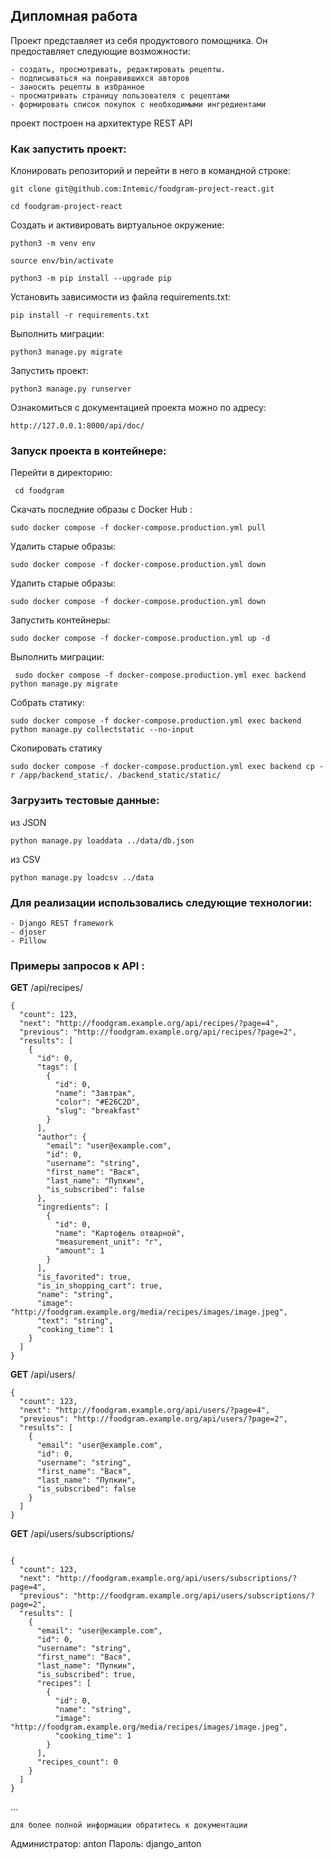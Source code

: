 ## Дипломная работа

Проект представляет из себя продуктового помощника.
Он предоставляет следующие возможности: 
```
- создать, просмотривать, редактировать рецепты.
- подписываться на понравившихся авторов
- заносить рецепты в избранное
- просматривать страницу пользователя с рецептами
- формировать список покупок с необходимыми ингредиентами
```

проект построен на архитектуре REST API

### Как запустить проект:

Клонировать репозиторий и перейти в него в командной строке:

```
git clone git@github.com:Intemic/foodgram-project-react.git
```

```
cd foodgram-project-react
```

Cоздать и активировать виртуальное окружение:

```
python3 -m venv env
```

```
source env/bin/activate
```

```
python3 -m pip install --upgrade pip
```

Установить зависимости из файла requirements.txt:

```
pip install -r requirements.txt
```

Выполнить миграции:

```
python3 manage.py migrate
```

Запустить проект:

```
python3 manage.py runserver
```

Ознакомиться с документацией проекта можно по адресу:

```
http://127.0.0.1:8000/api/doc/
```

### Запуск проекта в контейнере:

Перейти в директорию:

```
 cd foodgram
```

Скачать последние образы с Docker Hub :

```
sudo docker compose -f docker-compose.production.yml pull
```

Удалить старые образы:

```
sudo docker compose -f docker-compose.production.yml down 
```

Удалить старые образы:

```
sudo docker compose -f docker-compose.production.yml down 
```

Запустить контейнеры:

```
sudo docker compose -f docker-compose.production.yml up -d
```

Выполнить миграции:

```
 sudo docker compose -f docker-compose.production.yml exec backend python manage.py migrate
```

Собрать статику:

```
sudo docker compose -f docker-compose.production.yml exec backend python manage.py collectstatic --no-input
```

Скопировать статику

```
sudo docker compose -f docker-compose.production.yml exec backend cp -r /app/backend_static/. /backend_static/static/ 
```

### Загрузить тестовые данные:

из JSON

```
python manage.py loaddata ../data/db.json
```

из CSV

```
python manage.py loadcsv ../data
```


### Для реализации использовались следующие технологии:

```
- Django REST framework
- djoser
- Pillow
```

### Примеры запросов к API :

**GET** /api/recipes/
```
{
  "count": 123,
  "next": "http://foodgram.example.org/api/recipes/?page=4",
  "previous": "http://foodgram.example.org/api/recipes/?page=2",
  "results": [
    {
      "id": 0,
      "tags": [
        {
          "id": 0,
          "name": "Завтрак",
          "color": "#E26C2D",
          "slug": "breakfast"
        }
      ],
      "author": {
        "email": "user@example.com",
        "id": 0,
        "username": "string",
        "first_name": "Вася",
        "last_name": "Пупкин",
        "is_subscribed": false
      },
      "ingredients": [
        {
          "id": 0,
          "name": "Картофель отварной",
          "measurement_unit": "г",
          "amount": 1
        }
      ],
      "is_favorited": true,
      "is_in_shopping_cart": true,
      "name": "string",
      "image": "http://foodgram.example.org/media/recipes/images/image.jpeg",
      "text": "string",
      "cooking_time": 1
    }
  ]
}
```

**GET** /api/users/
```
{
  "count": 123,
  "next": "http://foodgram.example.org/api/users/?page=4",
  "previous": "http://foodgram.example.org/api/users/?page=2",
  "results": [
    {
      "email": "user@example.com",
      "id": 0,
      "username": "string",
      "first_name": "Вася",
      "last_name": "Пупкин",
      "is_subscribed": false
    }
  ]
}
```

**GET** /api/users/subscriptions/
```

{
  "count": 123,
  "next": "http://foodgram.example.org/api/users/subscriptions/?page=4",
  "previous": "http://foodgram.example.org/api/users/subscriptions/?page=2",
  "results": [
    {
      "email": "user@example.com",
      "id": 0,
      "username": "string",
      "first_name": "Вася",
      "last_name": "Пупкин",
      "is_subscribed": true,
      "recipes": [
        {
          "id": 0,
          "name": "string",
          "image": "http://foodgram.example.org/media/recipes/images/image.jpeg",
          "cooking_time": 1
        }
      ],
      "recipes_count": 0
    }
  ]
}

```

... 
```
для более полной информации обратитесь к документации
```

Администратор: anton
Пароль: django_anton
